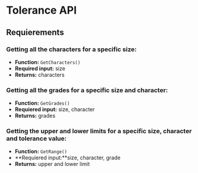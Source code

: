 # Tolerance API

## Requierements

### Getting all the characters for a specific **size**:

- **Function:** `GetCharacters()`
- **Required input:** size
- **Returns:** characters

### Getting all the grades for a specific **size** and **character**:

- **Function:** `GetGrades()`
- **Requiered input:** size, character
- **Returns:** grades

### Getting the upper and lower limits for a specific **size**, **character** and **tolerance value**:

- **Function:** `GetRange()`
- **Requiered input:**size, character, grade
- **Returns:** upper and lower limit
